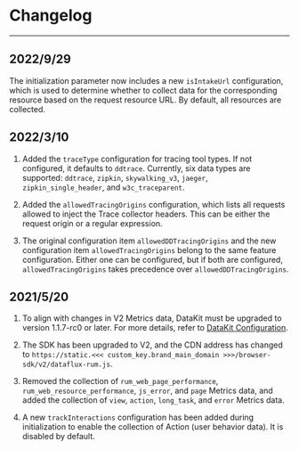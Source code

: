 # Changelog
---

## 2022/9/29

The initialization parameter now includes a new `isIntakeUrl` configuration, which is used to determine whether to collect data for the corresponding resource based on the request resource URL. By default, all resources are collected.

## 2022/3/10

1. Added the `traceType` configuration for tracing tool types. If not configured, it defaults to `ddtrace`. Currently, six data types are supported: `ddtrace`, `zipkin`, `skywalking_v3`, `jaeger`, `zipkin_single_header`, and `w3c_traceparent`.

2. Added the `allowedTracingOrigins` configuration, which lists all requests allowed to inject the Trace collector headers. This can be either the request origin or a regular expression.

3. The original configuration item `allowedDDTracingOrigins` and the new configuration item `allowedTracingOrigins` belong to the same feature configuration. Either one can be configured, but if both are configured, `allowedTracingOrigins` takes precedence over `allowedDDTracingOrigins`.

## 2021/5/20

1. To align with changes in V2 Metrics data, DataKit must be upgraded to version 1.1.7-rc0 or later. For more details, refer to [DataKit Configuration](../../integrations/rum.md).

2. The SDK has been upgraded to V2, and the CDN address has changed to `https://static.<<< custom_key.brand_main_domain >>>/browser-sdk/v2/dataflux-rum.js`.

3. Removed the collection of `rum_web_page_performance`, `rum_web_resource_performance`, `js_error`, and `page` Metrics data, and added the collection of `view`, `action`, `long_task`, and `error` Metrics data.

4. A new `trackInteractions` configuration has been added during initialization to enable the collection of Action (user behavior data). It is disabled by default.